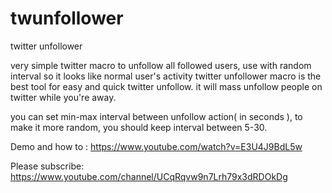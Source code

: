 # twunfollower
twitter unfollower

very simple twitter macro to unfollow all followed users, use with random interval so it looks like normal user's activity
twitter unfollower macro is the best tool for easy and quick twitter unfollow. it will mass unfollow people on twitter while you're away.

you can set min-max interval between unfollow action( in seconds ), to make it more random, you should keep interval between 5-30.

Demo and how to :
https://www.youtube.com/watch?v=E3U4J9BdL5w

Please subscribe:
https://www.youtube.com/channel/UCqRqvw9n7Lrh79x3dRDOkDg
